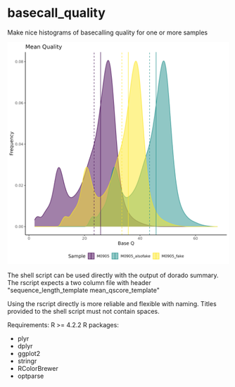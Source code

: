 # basecall_quality
Make nice histograms of basecalling quality for one or more samples

![a trivial example](https://github.com/millerlaboratory/basecall_quality/blob/main/test_for_repo.png)

The shell script can be used directly with the output of dorado summary. The rscript expects a two column file with header "sequence_length_template        mean_qscore_template"

Using the rscript directly is more reliable and flexible with naming. Titles provided to the shell script must not contain spaces.

Requirements:
R >= 4.2.2
R packages:
  - plyr
  - dplyr
  - ggplot2
  - stringr
  - RColorBrewer
  - optparse
